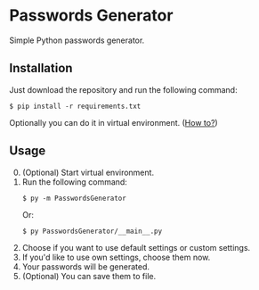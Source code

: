 # Passwords Generator
Simple Python passwords generator.

## Installation
Just download the repository and run the following command:
```shell
$ pip install -r requirements.txt
```
Optionally you can do it in virtual environment. ([How to?](https://docs.python.org/3/tutorial/venv.html))

## Usage
0. (Optional) Start virtual environment.
1. Run the following command:
   ```shell
   $ py -m PasswordsGenerator
   ```
   Or:
   ```shell
   $ py PasswordsGenerator/__main__.py
   ``` 
2. Choose if you want to use default settings or custom settings.
3. If you'd like to use own settings, choose them now.
4. Your passwords will be generated.
5. (Optional) You can save them to file.
